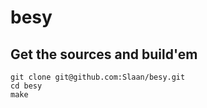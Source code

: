 # besy

## Get the sources and build'em

    git clone git@github.com:Slaan/besy.git
    cd besy
    make
